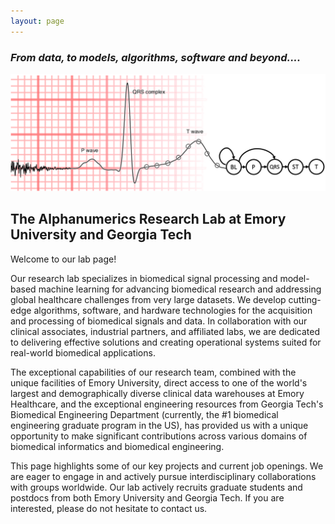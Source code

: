 ```yaml
---
layout: page
---
```

### *From data, to models, algorithms, software and beyond....*
![Logo](/assets/img/alphanumerics-lab-logo-1.png)


## The Alphanumerics Research Lab at Emory University and Georgia Tech

Welcome to our lab page!

Our research lab specializes in biomedical signal processing and model-based machine learning for advancing biomedical research and addressing global healthcare challenges from very large datasets. We develop cutting-edge algorithms, software, and hardware technologies for the acquisition and processing of biomedical signals and data. In collaboration with our clinical associates, industrial partners, and affiliated labs, we are dedicated to delivering effective solutions and creating operational systems suited for real-world biomedical applications.

The exceptional capabilities of our research team, combined with the unique facilities of Emory University, direct access to one of the world's largest and demographically diverse clinical data warehouses at Emory Healthcare, and the exceptional engineering resources from Georgia Tech's Biomedical Engineering Department (currently, the #1 biomedical engineering graduate program in the US), has provided us with a unique opportunity to make significant contributions across various domains of biomedical informatics and biomedical engineering.

This page highlights some of our key projects and current job openings. We are eager to engage in and actively pursue interdisciplinary collaborations with groups worldwide. Our lab actively recruits graduate students and postdocs from both Emory University and Georgia Tech. If you are interested, please do not hesitate to contact us.
